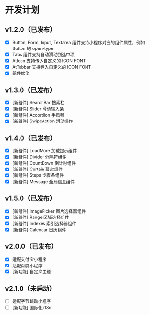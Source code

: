 # 开发计划

## v1.2.0（已发布）

- [x] Button, Form, Input, Textarea 组件支持小程序对应的组件属性，例如 Button 的 open-type
- [x] Tabs 组件支持自动滑动到选中项
- [x] AtIcon 支持传入自定义的 ICON FONT
- [x] AtTabbar 支持传入自定义的 ICON FONT
- [x] 组件优化

## v1.3.0（已发布）

- [x] [新组件] SearchBar 搜索栏
- [x] [新组件] Slider 滑动输入条
- [x] [新组件] Accordion 手风琴
- [x] [新组件] SwipeAction 滑动操作

## v1.4.0（已发布）

- [x] [新组件] LoadMore 加载提示组件
- [x] [新组件] Divider 分隔符组件
- [x] [新组件] CountDown 倒计时组件
- [x] [新组件] Curtain 幕帘组件
- [x] [新组件] Steps 步骤条组件
- [x] [新组件] Message 全局信息组件

## v1.5.0（已发布）

- [x] [新组件] ImagePicker 图片选择器组件
- [x] [新组件] Range 区域选择组件
- [x] [新组件] Indexes 索引选择器组件
- [x] [新组件] Calendar 日历组件

## v2.0.0（已发布）

- [x] 适配支付宝小程序
- [x] 适配百度小程序
- [x] [新功能] 自定义主题

## v2.1.0（未启动）

- [ ] 适配字节跳动小程序
- [ ] [新功能] 国际化 i18n
